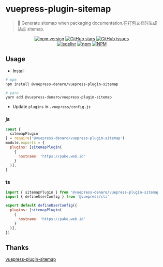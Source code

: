 # vuepress-plugin-sitemap

> :tada: Generate sitemap when packaging documentation.在打包文档时生成站点 sitemap.

<p align="center">
  <a href="https://www.npmjs.com/package/@vuepress-denaro/vuepress-plugin-sitemap" target="_blank"><img alt="npm version" src="https://img.shields.io/npm/v/@vuepress-denaro/vuepress-plugin-sitemap"></a>
  <a href="https://github.com/denaro-org/vuepress-theme-denaro/stargazers" target="_blank"><img alt="GitHub stars" src="https://img.shields.io/github/stars/denaro-org/v-charts2"></a>
  <a href="https://github.com/denaro-org/vuepress-theme-denaro/issues" target="_blank"><img alt="GitHub issues" src="https://img.shields.io/github/issues/denaro-org/v-charts2"></a>
  <br />
  <a href="https://www.jsdelivr.com/package/npm/@vuepress-denaro/vuepress-plugin-sitemap" target="_blank"><img alt="jsdelivr" src="https://data.jsdelivr.com/v1/package/npm/@vuepress-denaro/vuepress-plugin-sitemap/badge"></a>
  <a href="https://www.npmjs.com/package/@vuepress-denaro/vuepress-plugin-sitemap" target="_blank"><img alt="npm" src="https://img.shields.io/node/v/@vuepress-denaro/vuepress-plugin-sitemap"></a>
  <a href="https://github.com/denaro-org/vuepress-theme-denaro/blob/main/LICENSE" target="_blank"><img alt="NPM" src="https://img.shields.io/npm/l/@vuepress-denaro/vuepress-plugin-sitemap"></a>
</p>

## Usage

- Install

```bash
# npm
npm install @vuepress-denaro/vuepress-plugin-sitemap

# yarn
yarn add @vuepress-denaro/vuepress-plugin-sitemap
```

- Update `plugins` in `.vuepress/config.js`

### js

```javascript
const {
  sitemapPlugin
} = require('@vuepress-denaro/vuepress-plugin-sitemap')
module.exports = {
  plugins: [sitemapPlugin(
    {
      hostname: 'https://pake.web.id'
    }
  )],
}
```

### ts

```javascript
import { sitemapPlugin } from '@vuepress-denaro/vuepress-plugin-sitemap'
import { defineUserConfig } from '@vuepress/cli'

export default defineUserConfig({
  plugins: [sitemapPlugin(
    {
      hostname: 'https://pake.web.id'
    }
  )],
})
```

## Thanks

[vuepress-plugin-sitemap](https://github.com/ekoeryanto/vuepress-plugin-sitemap)
